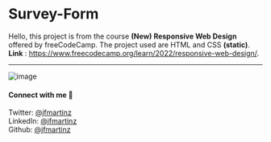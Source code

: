 # Survey-Form
Hello, this project is from the course **(New) Responsive Web Design** offered by freeCodeCamp. The project used are HTML and CSS **(static)**.<br>
**Link** : https://www.freecodecamp.org/learn/2022/responsive-web-design/. 

---

![image](https://user-images.githubusercontent.com/129386460/229963970-45eeee34-44a9-43ac-a891-4cd230ba1a10.png)


#### Connect with me 🤝

Twitter: [@jfmartinz](https://twitter.com/jfmartinz)<br>
LinkedIn: [@jfmartinz](https://www.linkedin.com/in/jfmartinz/)<br>
Github: [@jfmartinz](https://github.com/jfmartinz)
